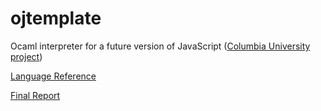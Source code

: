 # ojtemplate
Ocaml interpreter for a future version of JavaScript ([Columbia University project](http://www.cs.columbia.edu/~sedwards/classes/2009/w4115-summer/))

[Language Reference](https://github.com/tbenbrahim/ojtemplate/blob/master/jtemplate/docs/JTemplate%20Language%20Reference.pdf)

[Final Report](https://github.com/tbenbrahim/ojtemplate/blob/master/jtemplate/docs/JTemplate%20report.pdf)





